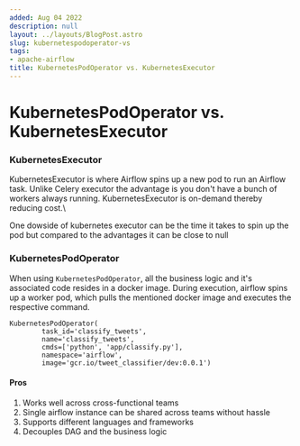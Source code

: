 ```yaml
---
added: Aug 04 2022
description: null
layout: ../layouts/BlogPost.astro
slug: kubernetespodoperator-vs
tags:
- apache-airflow
title: KubernetesPodOperator vs. KubernetesExecutor
---
```


# KubernetesPodOperator vs. KubernetesExecutor

### KubernetesExecutor

KubernetesExecutor is where Airflow spins up a new pod to run an Airflow task. Unlike Celery executor the advantage is you don't have a bunch of workers always running. KubernetesExecutor is on-demand thereby reducing cost.\\

One dowside of kubernetes executor can be the time it takes to spin up the pod but compared to the advantages it can be close to null

### KubernetesPodOperator

When using `KubernetesPodOperator`, all the business logic and it's associated code resides in a docker image. During execution, airflow spins up a worker pod, which pulls the mentioned docker image and executes the respective command.

```
KubernetesPodOperator(
        task_id='classify_tweets',
        name='classify_tweets',
        cmds=['python', 'app/classify.py'],
        namespace='airflow',
        image='gcr.io/tweet_classifier/dev:0.0.1')
```

#### Pros

1. Works well across cross-functional teams
2. Single airflow instance can be shared across teams without hassle
3. Supports different languages and frameworks
4. Decouples DAG and the business logic

